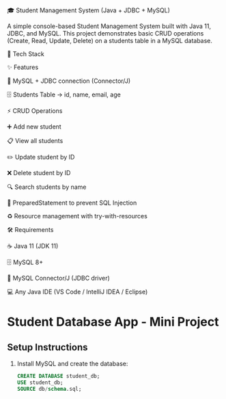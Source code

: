 🎓 Student Management System (Java + JDBC + MySQL)

A simple console-based Student Management System built with Java 11, JDBC, and MySQL.
This project demonstrates basic CRUD operations (Create, Read, Update, Delete) on a students table in a MySQL database.

📌 Tech Stack








✨ Features

🔗 MySQL + JDBC connection (Connector/J)

🗄️ Students Table → id, name, email, age

⚡ CRUD Operations

➕ Add new student

📋 View all students

✏️ Update student by ID

❌ Delete student by ID

🔍 Search students by name

🔐 PreparedStatement to prevent SQL Injection

♻️ Resource management with try-with-resources

🛠 Requirements

☕ Java 11 (JDK 11)

🗄️ MySQL 8+

🔌 MySQL Connector/J (JDBC driver)

💻 Any Java IDE (VS Code / IntelliJ IDEA / Eclipse)



# Student Database App - Mini Project

## Setup Instructions
1. Install MySQL and create the database:
   ```sql
   CREATE DATABASE student_db;
   USE student_db;
   SOURCE db/schema.sql;
